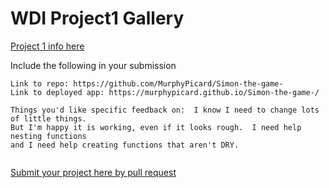 # WDI Project1 Gallery

[Project 1 info here](https://github.com/ga-wdi-exercises/project1)

Include the following in your submission

```
Link to repo: https://github.com/MurphyPicard/Simon-the-game-
Link to deployed app: https://murphypicard.github.io/Simon-the-game-/

Things you'd like specific feedback on:  I know I need to change lots of little things.
But I'm happy it is working, even if it looks rough.  I need help nesting functions
and I need help creating functions that aren't DRY.


```

[Submit your project here by pull request](https://github.com/ga-wdi-pvd/project1-gallery/pulls/)
